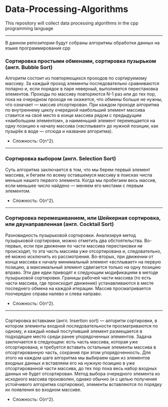 # Data-Processing-Algorithms
This repository will collect data processing algorithms in the cpp programming language

***

В данном репозитории будут собраны алгоритмы обработки данных на языке программирования cpp

### Сортировка простыми обменами, сортировка пузырьком (англ. Bubble Sort) 
Алгоритм состоит из повторяющихся проходов по сортируемому массиву. За каждый проход элементы последовательно сравниваются попарно и, если порядок в паре неверный, выполняется перестановка элементов. Проходы по массиву повторяются N-1 раз или до тех пор, пока на очередном проходе не окажется, что обмены больше не нужны, что означает — массив отсортирован. При каждом проходе алгоритма по внутреннему циклу очередной наибольший элемент массива ставится на своё место в конце массива рядом с предыдущим «наибольшим элементом», а наименьший элемент перемещается на одну позицию к началу массива («всплывает» до нужной позиции, как пузырёк в воде — отсюда и название алгоритма).

* Сложность: O(n^2).

***

### Сортировка выбором (англ. Selection Sort)
Суть алгоритма заключается в том, что мы берем первый элемент массива, и бегаем по всему оставшемуся массиву в поисках числа меньше нашего первого элемента. Когда мы пробегаем весь массив, если меньшее число найдено — меняем его местами с первым элементом.

* Сложность: O(n^2).

***

### Сортировка перемешиванием, или Шейкерная сортировка, или двунаправленная (англ. Cocktail Sort) 
Разновидность пузырьковой сортировки.
Анализируя метод пузырьковой сортировки, можно отметить два обстоятельства.
Во-первых, если при движении по части массива перестановки не происходят, то эта часть массива уже отсортирована и, следовательно, её можно исключить из рассмотрения.
Во-вторых, при движении от конца массива к началу минимальный элемент «всплывает» на первую позицию, а максимальный элемент сдвигается только на одну позицию вправо.
Эти две идеи приводят к следующим модификациям в методе пузырьковой сортировки. Границы рабочей части массива (то есть части массива, где происходит движение) устанавливаются в месте последнего обмена на каждой итерации. Массив просматривается поочередно справа налево и слева направо.

* Сложность: O(n^2).

***

###

Сортировка вставками (англ. Insertion sort) — алгоритм сортировки, в котором элементы входной последовательности просматриваются по одному, и каждый новый поступивший элемент размещается в подходящее место среди ранее упорядоченных элементов.
Задача заключается в следующем: есть часть массива, которая уже отсортирована, и требуется вставить остальные элементы массива в отсортированную часть, сохранив при этом упорядоченность. Для этого на каждом шаге алгоритма мы выбираем один из элементов входных данных и вставляем его на нужную позицию в уже отсортированной части массива, до тех пор пока весь набор входных данных не будет отсортирован. Метод выбора очередного элемента из исходного массива произволен, однако обычно (и с целью получения устойчивого алгоритма сортировки), элементы вставляются по порядку их появления во входном массиве.

* Сложность: O(n^2).